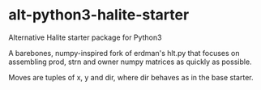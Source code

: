 # alt-python3-halite-starter
Alternative Halite starter package for Python3

A barebones, numpy-inspired fork of erdman's hlt.py that focuses on
assembling prod, strn and owner numpy matrices as quickly as possible.

Moves are tuples of x, y and dir, where dir behaves as in the
base starter.
